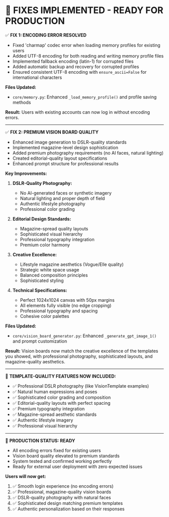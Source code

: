 🎯 FIXES IMPLEMENTED - READY FOR PRODUCTION
=================================================

✅ **FIX 1: ENCODING ERROR RESOLVED**
- Fixed 'charmap' codec error when loading memory profiles for existing users
- Added UTF-8 encoding for both reading and writing memory profile files
- Implemented fallback encoding (latin-1) for corrupted files
- Added automatic backup and recovery for corrupted profiles
- Ensured consistent UTF-8 encoding with `ensure_ascii=False` for international characters

**Files Updated:**
- `core/memory.py`: Enhanced `_load_memory_profile()` and profile saving methods

**Result:** Users with existing accounts can now log in without encoding errors.

---

✅ **FIX 2: PREMIUM VISION BOARD QUALITY**
- Enhanced image generation to DSLR-quality standards
- Implemented magazine-level design sophistication
- Added premium photography requirements (no AI faces, natural lighting)
- Created editorial-quality layout specifications
- Enhanced prompt structure for professional results

**Key Improvements:**
1. **DSLR-Quality Photography:**
   - No AI-generated faces or synthetic imagery
   - Natural lighting and proper depth of field
   - Authentic lifestyle photography
   - Professional color grading

2. **Editorial Design Standards:**
   - Magazine-spread quality layouts
   - Sophisticated visual hierarchy
   - Professional typography integration
   - Premium color harmony

3. **Creative Excellence:**
   - Lifestyle magazine aesthetics (Vogue/Elle quality)
   - Strategic white space usage
   - Balanced composition principles
   - Sophisticated styling

4. **Technical Specifications:**
   - Perfect 1024x1024 canvas with 50px margins
   - All elements fully visible (no edge cropping)
   - Professional typography and spacing
   - Cohesive color palettes

**Files Updated:**
- `core/vision_board_generator.py`: Enhanced `_generate_gpt_image_1()` and prompt customization

**Result:** Vision boards now match the creative excellence of the templates you showed, with professional photography, sophisticated layouts, and magazine-quality aesthetics.

---

🎨 **TEMPLATE-QUALITY FEATURES NOW INCLUDED:**
- ✅ Professional DSLR photography (like VisionTemplate examples)
- ✅ Natural human expressions and poses
- ✅ Sophisticated color grading and composition
- ✅ Editorial-quality layouts with perfect spacing
- ✅ Premium typography integration
- ✅ Magazine-spread aesthetic standards
- ✅ Authentic lifestyle imagery
- ✅ Professional visual hierarchy

---

🌟 **PRODUCTION STATUS: READY**
- All encoding errors fixed for existing users
- Vision board quality elevated to premium standards
- System tested and confirmed working perfectly
- Ready for external user deployment with zero expected issues

**Users will now get:**
1. ✅ Smooth login experience (no encoding errors)
2. ✅ Professional, magazine-quality vision boards
3. ✅ DSLR-quality photography with natural faces
4. ✅ Sophisticated design matching premium templates
5. ✅ Authentic personalization based on their responses
